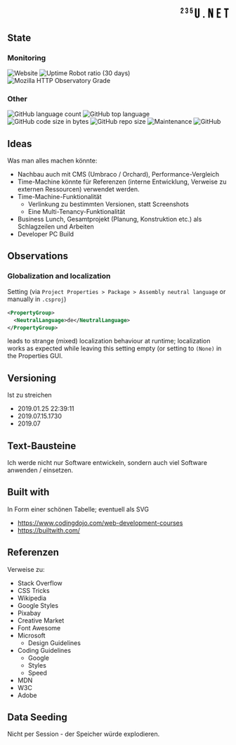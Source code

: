 <p align="right">
  <a href="https://www.235u.net">
    <img src="ActinUranium.Web/wwwroot/img/logo.svg" alt="Actin Uranium logo" width="109">
  </a>
</p>

## State

### Monitoring

![Website](https://img.shields.io/website?style=for-the-badge&url=https%3A%2F%2Fwww.235u.net)
![Uptime Robot ratio (30 days)](https://img.shields.io/uptimerobot/ratio/m783489721-6dbd879caf5b391ffe19c142?style=for-the-badge)
![Mozilla HTTP Observatory Grade](https://img.shields.io/mozilla-observatory/grade/www.235u.net?publish&style=for-the-badge)

### Other

![GitHub language count](https://img.shields.io/github/languages/count/235u/ActinUranium.Web?style=for-the-badge)
![GitHub top language](https://img.shields.io/github/languages/top/235u/ActinUranium.Web?style=for-the-badge)
![GitHub code size in bytes](https://img.shields.io/github/languages/code-size/235u/ActinUranium.Web?style=for-the-badge)
![GitHub repo size](https://img.shields.io/github/repo-size/235u/ActinUranium.Web?style=for-the-badge)
![Maintenance](https://img.shields.io/maintenance/yes/2019?style=for-the-badge)
![GitHub](https://img.shields.io/github/license/235u/ActinUranium.Web?style=for-the-badge)

## Ideas

Was man alles machen könnte:

- Nachbau auch mit CMS (Umbraco / Orchard), Performance-Vergleich
- Time-Machine könnte für Referenzen (interne Entwicklung, Verweise zu externen Ressourcen) verwendet werden.
- Time-Machine-Funktionalität
    - Verlinkung zu bestimmten Versionen, statt Screenshots
    - Eine Multi-Tenancy-Funktionalität
- Business Lunch, Gesamtprojekt (Planung, Konstruktion etc.) als Schlagzeilen und Arbeiten
- Developer PC Build

## Observations

### Globalization and localization
Setting (via `Project Properties > Package > Assembly neutral language` or manually in `.csproj`)

```xml
<PropertyGroup>
  <NeutralLanguage>de</NeutralLanguage>
</PropertyGroup>
```

leads to strange (mixed) localization behaviour at runtime; localization works as expected while leaving this setting empty (or setting to `(None)` in the Properties GUI.

## Versioning

Ist zu streichen

- 2019.01.25 22:39:11
- 2019.07.15.1730
- 2019.07

## Text-Bausteine

Ich werde nicht nur Software entwickeln, sondern auch viel Software anwenden / einsetzen.

## Built with

In Form einer schönen Tabelle; eventuell als SVG

- <https://www.codingdojo.com/web-development-courses>
- <https://builtwith.com/>

## Referenzen

Verweise zu:

- Stack Overflow
- CSS Tricks
- Wikipedia
- Google Styles
- Pixabay
- Creative Market
- Font Awesome
- Microsoft
    - Design Guidelines
- Coding Guidelines
    - Google
    - Styles
    - Speed
 - MDN
 - W3C
 - Adobe

## Data Seeding

Nicht per Session - der Speicher würde explodieren.

